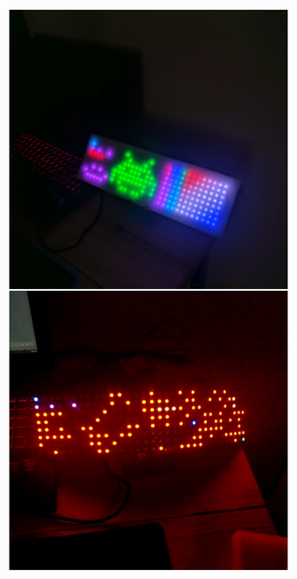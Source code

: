 ![LED Cube](https://raw.githubusercontent.com/chaseholdren/web-LEDs/eaea245c9e4573db7a31908fd9f8052582f6f6d3/web/public/img/1.jpg)
![LED Cube](https://raw.githubusercontent.com/chaseholdren/web-LEDs/eaea245c9e4573db7a31908fd9f8052582f6f6d3/web/public/img/2.jpg)
